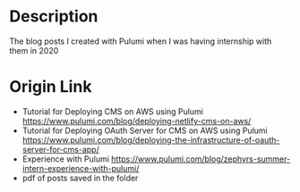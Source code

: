 # Description
The blog posts I created with Pulumi when I was having internship with them in 2020
# Origin Link
- Tutorial for Deploying CMS on AWS using Pulumi https://www.pulumi.com/blog/deploying-netlify-cms-on-aws/
- Tutorial for Deploying OAuth Server for CMS on AWS using Pulumi https://www.pulumi.com/blog/deploying-the-infrastructure-of-oauth-server-for-cms-app/
- Experience with Pulumi https://www.pulumi.com/blog/zephyrs-summer-intern-experience-with-pulumi/
- pdf of posts saved in the folder
